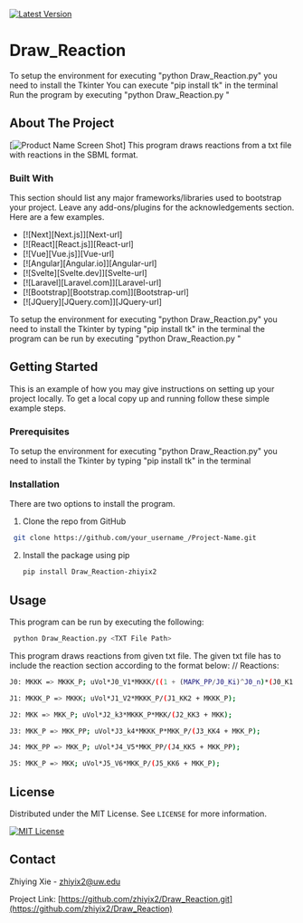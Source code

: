 [![Latest Version](https://img.shields.io/pypi/v/tkshapes.svg)](https://pypi.org/project/tkshapes/)

# Draw_Reaction

To setup the environment for executing "python Draw_Reaction.py" you need to install the Tkinter
You can execute "pip install tk" in the terminal
Run the program by executing "python Draw_Reaction.py <TXT File Path>"



## About The Project
[![Product Name Screen Shot](https://github.com/zhiyix2/Draw_Reaction/Image/Demo.svg)]
This program draws reactions from a txt file with reactions in the SBML format.


### Built With

This section should list any major frameworks/libraries used to bootstrap your project. Leave any add-ons/plugins for the acknowledgements section. Here are a few examples.

* [![Next][Next.js]][Next-url]
* [![React][React.js]][React-url]
* [![Vue][Vue.js]][Vue-url]
* [![Angular][Angular.io]][Angular-url]
* [![Svelte][Svelte.dev]][Svelte-url]
* [![Laravel][Laravel.com]][Laravel-url]
* [![Bootstrap][Bootstrap.com]][Bootstrap-url]
* [![JQuery][JQuery.com]][JQuery-url]

To setup the environment for executing "python Draw_Reaction.py" you need to install the Tkinter by typing "pip install tk" in the terminal
the program can be run by executing "python Draw_Reaction.py <TXT File Path>"



<!-- GETTING STARTED -->
## Getting Started

This is an example of how you may give instructions on setting up your project locally.
To get a local copy up and running follow these simple example steps.

### Prerequisites

To setup the environment for executing "python Draw_Reaction.py" you need to install the Tkinter by typing "pip install tk" in the terminal


### Installation

There are two options to install the program.

1. Clone the repo from GitHub
  ```sh
   git clone https://github.com/your_username_/Project-Name.git
   ```
2. Install the package using pip
   ```sh
   pip install Draw_Reaction-zhiyix2
   ```


## Usage



This program can be run by executing the following:
  ```sh
   python Draw_Reaction.py <TXT File Path>
  ```
This program draws reactions from given txt file.
The given txt file has to include the reaction section according to the format below:
// Reactions:
  ```sh
  J0: MKKK => MKKK_P; uVol*J0_V1*MKKK/((1 + (MAPK_PP/J0_Ki)^J0_n)*(J0_K1 + MKKK));

  J1: MKKK_P => MKKK; uVol*J1_V2*MKKK_P/(J1_KK2 + MKKK_P);

  J2: MKK => MKK_P; uVol*J2_k3*MKKK_P*MKK/(J2_KK3 + MKK);

  J3: MKK_P => MKK_PP; uVol*J3_k4*MKKK_P*MKK_P/(J3_KK4 + MKK_P);

  J4: MKK_PP => MKK_P; uVol*J4_V5*MKK_PP/(J4_KK5 + MKK_PP);

  J5: MKK_P => MKK; uVol*J5_V6*MKK_P/(J5_KK6 + MKK_P);
  ```



## License

Distributed under the MIT License. See `LICENSE` for more information.

[![MIT License](https://github.com/zhiyix2/Draw_Reaction/Image/license.svg)](https://github.com/zhiyix2/Draw_Reaction/blob/main/LICENSE)


## Contact

Zhiying Xie - zhiyix2@uw.edu

Project Link: [https://github.com/zhiyix2/Draw_Reaction.git](https://github.com/zhiyix2/Draw_Reaction)




